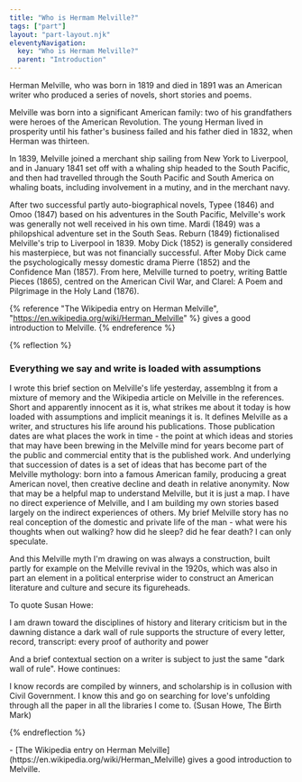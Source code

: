 ```yaml
---
title: "Who is Hermam Melville?"
tags: ["part"]
layout: "part-layout.njk"
eleventyNavigation:
  key: "Who is Hermam Melville?"
  parent: "Introduction"
---
```


Herman Melville, who was born in 1819 and died in 1891 was an American writer who produced a series of novels, short stories and poems.

Melville was born into a significant American family: two of his grandfathers were heroes of the American Revolution. The young Herman lived in prosperity until his father's business failed and his father died in 1832, when Herman was thirteen.

In 1839, Melville joined a merchant ship sailing from New York to Liverpool, and in January 1841 set off with a whaling ship headed to the South Pacific, and then had travelled through the South Pacific and South America on whaling boats, including involvement in a mutiny, and in the merchant navy.

After two successful partly auto-biographical novels, Typee (1846) and Omoo (1847) based on his adventures in the South Pacific, Melville's work was generally not well received in his own time. Mardi (1849) was a philopshical adventure set in the South Seas. Reburn (1849) fictionalised Melville's trip to Liverpool in 1839. Moby Dick (1852) is generally considered his masterpiece, but was not financially successful. After Moby Dick came the psychologically messy domestic drama Pierre (1852) and the Confidence Man (1857). From here, Melville turned to poetry, writing Battle Pieces (1865), centred on the American Civil War, and Clarel: A Poem and Pilgrimage in the Holy Land (1876).

{% reference "The Wikipedia entry on Herman Melville", "https://en.wikipedia.org/wiki/Herman_Melville" %}
gives a good introduction to Melville.
{% endreference %}

{% reflection %}
### Everything we say and write is loaded with assumptions

I wrote this brief section on Melville's life yesterday, assemblng it from a mixture of memory and the Wikipedia article on Melville in the references. Short and apparently innocent as it is, what strikes me about it today is how loaded with assumptions and implicit meanings it is. It defines Melville as a writer, and structures his life around his publications. Those publication dates are what places the work in time - the point at which ideas and stories that may have been brewing in the Melville mind for years become part of the public and commercial entity that is the published work. And underlying that succession of dates is a set of ideas that has become part of the Melville mythology: born into a famous American family, producing a great American novel, then creative decline and death in relative anonymity. Now that may be a helpful map to understand Melville, but it is just a map. I have no direct experience of Melville, and I am building my own stories based largely on the indirect experiences of others. My brief Melville story has no real conception of the domestic and private life of the man - what were his thoughts when out walking? how did he sleep? did he fear death? I can only speculate.

And this Melville myth I'm drawing on was always a construction, built partly for example on the Melville revival in the 1920s, which was also in part an element in a political enterprise wider to construct an American literature and culture and secure its figureheads.

To quote Susan Howe:

I am drawn toward the disciplines of history and literary criticism but in the dawning distance a dark wall of rule supports the structure of every letter, record, transcript: every proof of authority and power

And a brief contextual section on a writer is subject to just the same "dark wall of rule". Howe continues:

I know records are compiled by winners, and scholarship is in collusion with Civil Government. I know this and go on searching for love's unfolding through all the paper in all the libraries I come to. (Susan Howe, The Birth Mark)

{% endreflection %}

<aside>
- [The Wikipedia entry on Herman Melville](https://en.wikipedia.org/wiki/Herman_Melville) gives a good introduction to Melville.
</aside>